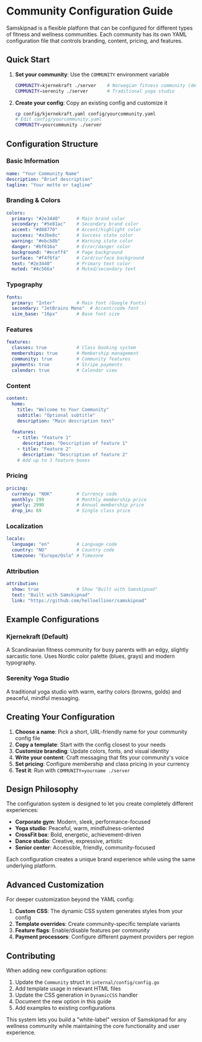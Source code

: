 # Community Configuration Guide

Samskipnad is a flexible platform that can be configured for different types of fitness and wellness communities. Each community has its own YAML configuration file that controls branding, content, pricing, and features.

## Quick Start

1. **Set your community**: Use the `COMMUNITY` environment variable
   ```bash
   COMMUNITY=kjernekraft ./server    # Norwegian fitness community (default)
   COMMUNITY=serenity ./server       # Traditional yoga studio
   ```

2. **Create your config**: Copy an existing config and customize it
   ```bash
   cp config/kjernekraft.yaml config/yourcommunity.yaml
   # Edit config/yourcommunity.yaml
   COMMUNITY=yourcommunity ./server
   ```

## Configuration Structure

### Basic Information
```yaml
name: "Your Community Name"
description: "Brief description"
tagline: "Your motto or tagline"
```

### Branding & Colors
```yaml
colors:
  primary: "#2e3440"      # Main brand color
  secondary: "#5e81ac"    # Secondary brand color  
  accent: "#d08770"       # Accent/highlight color
  success: "#a3be8c"      # Success state color
  warning: "#ebcb8b"      # Warning state color
  danger: "#bf616a"       # Error/danger color
  background: "#eceff4"   # Page background
  surface: "#f4f6fa"      # Card/surface background
  text: "#2e3440"         # Primary text color
  muted: "#4c566a"        # Muted/secondary text
```

### Typography
```yaml
fonts:
  primary: "Inter"        # Main font (Google Fonts)
  secondary: "JetBrains Mono"  # Accent/code font
  size_base: "16px"       # Base font size
```

### Features
```yaml
features:
  classes: true           # Class booking system
  memberships: true       # Membership management
  community: true         # Community features
  payments: true          # Stripe payments
  calendar: true          # Calendar view
```

### Content
```yaml
content:
  home:
    title: "Welcome to Your Community"
    subtitle: "Optional subtitle"
    description: "Main description text"
    
  features:
    - title: "Feature 1"
      description: "Description of feature 1"
    - title: "Feature 2" 
      description: "Description of feature 2"
    # Add up to 3 feature boxes
```

### Pricing
```yaml
pricing:
  currency: "NOK"         # Currency code
  monthly: 299            # Monthly membership price
  yearly: 2990            # Annual membership price  
  drop_in: 89             # Single class price
```

### Localization
```yaml
locale:
  language: "en"          # Language code
  country: "NO"           # Country code
  timezone: "Europe/Oslo" # Timezone
```

### Attribution
```yaml
attribution:
  show: true              # Show "Built with Samskipnad"
  text: "Built with Samskipnad"
  link: "https://github.com/helloellinor/samskipnad"
```

## Example Configurations

### Kjernekraft (Default)
A Scandinavian fitness community for busy parents with an edgy, slightly sarcastic tone. Uses Nordic color palette (blues, grays) and modern typography.

### Serenity Yoga Studio  
A traditional yoga studio with warm, earthy colors (browns, golds) and peaceful, mindful messaging.

## Creating Your Configuration

1. **Choose a name**: Pick a short, URL-friendly name for your community config file
2. **Copy a template**: Start with the config closest to your needs
3. **Customize branding**: Update colors, fonts, and visual identity
4. **Write your content**: Craft messaging that fits your community's voice
5. **Set pricing**: Configure membership and class pricing in your currency
6. **Test it**: Run with `COMMUNITY=yourname ./server`

## Design Philosophy

The configuration system is designed to let you create completely different experiences:

- **Corporate gym**: Modern, sleek, performance-focused
- **Yoga studio**: Peaceful, warm, mindfulness-oriented  
- **CrossFit box**: Bold, energetic, achievement-driven
- **Dance studio**: Creative, expressive, artistic
- **Senior center**: Accessible, friendly, community-focused

Each configuration creates a unique brand experience while using the same underlying platform.

## Advanced Customization

For deeper customization beyond the YAML config:

1. **Custom CSS**: The dynamic CSS system generates styles from your config
2. **Template overrides**: Create community-specific template variants
3. **Feature flags**: Enable/disable features per community
4. **Payment processors**: Configure different payment providers per region

## Contributing

When adding new configuration options:

1. Update the `Community` struct in `internal/config/config.go`
2. Add template usage in relevant HTML files
3. Update the CSS generation in `DynamicCSS` handler
4. Document the new option in this guide
5. Add examples to existing configurations

This system lets you build a "white-label" version of Samskipnad for any wellness community while maintaining the core functionality and user experience.